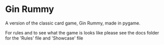 # Gin Rummy
A version of the classic card game, Gin Rummy, made in pygame.

For rules and to see what the game is looks like please see the docs folder for the 'Rules' file and 'Showcase' file

